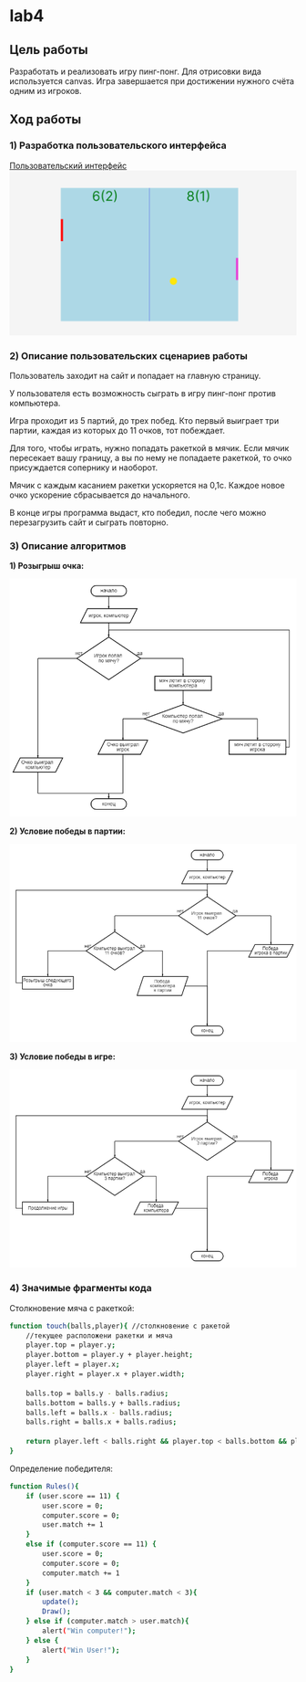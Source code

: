 # lab4
## Цель работы
Разработать и реализовать игру пинг-понг. Для отрисовки вида используется canvas. Игра завершается при достижении нужного счёта одним из игроков.

## Ход работы

### 1) Разработка пользовательского интерфейса

[Пользовательский интерфейс](https://www.figma.com/file/TwAftJMGVcVuqynRlKpPAo/Untitled?t=EufwWkbxpgjCXBv5-0)
![Пользовательский интерфейс](https://github.com/evgeniimarkovskii2003/lab4/blob/main/UI.PNG)

### 2) Описание пользовательских сценариев работы
Пользователь заходит на сайт и попадает на главную страницу. 

У пользователя есть возможность сыграть в игру пинг-понг против компьютера. 

Игра проходит из 5 партий, до трех побед. Кто первый выиграет три партии, каждая из которых до 11 очков, тот побеждает.

Для того, чтобы играть, нужно попадать ракеткой в мячик. Если мячик пересекает вашу границу, а вы по нему не попадаете ракеткой, то очко присуждается сопернику и наоборот. 

Мячик с каждым касанием ракетки ускоряется на 0,1с. Каждое новое очко ускорение сбрасывается до начального.

В конце игры программа выдаст, кто победил, после чего можно перезагрузить сайт и сыграть повторно.
### 3) Описание алгоритмов

**1) Розыгрыш очка:**

<img src="https://github.com/evgeniimarkovskii2003/lab4/blob/main/point%20draw.png">

**2) Условие победы в партии:**

<img src="https://github.com/evgeniimarkovskii2003/lab4/blob/main/victory%20condition%20in%20the%20game.png">

**3) Условие победы в игре:**

<img src="https://github.com/evgeniimarkovskii2003/lab4/blob/main/match%20win%20condition.png">

### 4) Значимые фрагменты кода

Столкновение мяча с ракеткой: 
```sh
function touch(balls,player){ //столкновение с ракетой
    //текущее расположени ракетки и мяча
    player.top = player.y;
    player.bottom = player.y + player.height;
    player.left = player.x;
    player.right = player.x + player.width;

    balls.top = balls.y - balls.radius;
    balls.bottom = balls.y + balls.radius;
    balls.left = balls.x - balls.radius;
    balls.right = balls.x + balls.radius;

    return player.left < balls.right && player.top < balls.bottom && player.right > balls.left && player.bottom > balls.top;
}
```

Определение победителя:
```sh
function Rules(){ 
	if (user.score == 11) {
		user.score = 0;
		computer.score = 0;
		user.match += 1
	}
	else if (computer.score == 11) {
		user.score = 0;
		computer.score = 0;
		computer.match += 1
	}
    if (user.match < 3 && computer.match < 3){
        update();
        Draw();
    } else if (computer.match > user.match){
        alert("Win computer!");
    } else {
        alert("Win User!");
    }
}
```
